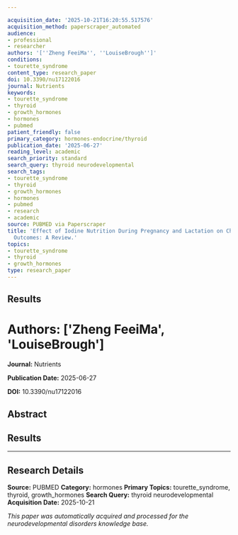 ```yaml
---

acquisition_date: '2025-10-21T16:20:55.517576'
acquisition_method: paperscraper_automated
audience:
- professional
- researcher
authors: '[''Zheng FeeiMa'', ''LouiseBrough'']'
conditions:
- tourette_syndrome
content_type: research_paper
doi: 10.3390/nu17122016
journal: Nutrients
keywords:
- tourette_syndrome
- thyroid
- growth_hormones
- hormones
- pubmed
patient_friendly: false
primary_category: hormones-endocrine/thyroid
publication_date: '2025-06-27'
reading_level: academic
search_priority: standard
search_query: thyroid neurodevelopmental
search_tags:
- tourette_syndrome
- thyroid
- growth_hormones
- hormones
- pubmed
- research
- academic
source: PUBMED via Paperscraper
title: 'Effect of Iodine Nutrition During Pregnancy and Lactation on Child Cognitive
  Outcomes: A Review.'
topics:
- tourette_syndrome
- thyroid
- growth_hormones
type: research_paper
---
```




## Results

# **Authors:** ['Zheng FeeiMa', 'LouiseBrough']

**Journal:** Nutrients

**Publication Date:** 2025-06-27

**DOI:** 10.3390/nu17122016

## Abstract

## Results

---

## Research Details

**Source:** PUBMED
**Category:** hormones
**Primary Topics:** tourette_syndrome, thyroid, growth_hormones
**Search Query:** thyroid neurodevelopmental
**Acquisition Date:** 2025-10-21

*This paper was automatically acquired and processed for the neurodevelopmental disorders knowledge base.*
